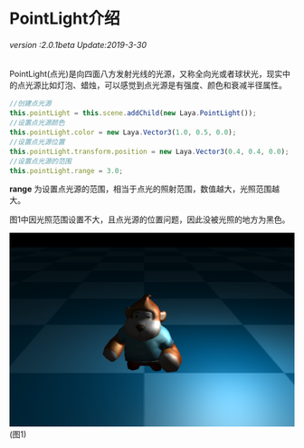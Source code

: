 # PointLight介绍

###### *version :2.0.1beta   Update:2019-3-30*

​	PointLight(点光)是向四面八方发射光线的光源，又称全向光或者球状光，现实中的点光源比如灯泡、蜡烛，可以感觉到点光源是有强度、颜色和衰减半径属性。

```javascript
//创建点光源
this.pointLight = this.scene.addChild(new Laya.PointLight());
//设置点光源颜色
this.pointLight.color = new Laya.Vector3(1.0, 0.5, 0.0);
//设置点光源位置
this.pointLight.transform.position = new Laya.Vector3(0.4, 0.4, 0.0);
//设置点光源的范围
this.pointLight.range = 3.0;
```

**range** 为设置点光源的范围，相当于点光的照射范围，数值越大，光照范围越大。

图1中因光照范围设置不大，且点光源的位置问题，因此没被光照的地方为黑色。

![](img/1.png)<br>(图1)

